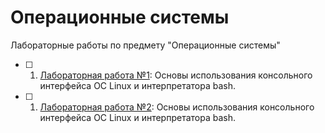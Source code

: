 # Операционные системы

Лабораторные работы по предмету "Операционные системы"

- [ ] 1. [Лабораторная работа №1](./OSLab1/Lab_1): Основы использования консольного интерфейса ОС Linux и интерпретатора bash.
- [ ] 1. [Лабораторная работа №2](./Lab2): Основы использования консольного интерфейса ОС Linux и интерпретатора bash.
